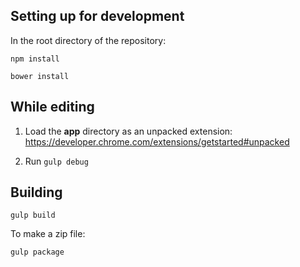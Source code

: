 ## Setting up for development

In the root directory of the repository:

`npm install`

`bower install`


## While editing

1. Load the **app** directory as an unpacked extension: https://developer.chrome.com/extensions/getstarted#unpacked

2. Run `gulp debug`


## Building

`gulp build`

To make a zip file:

`gulp package`

